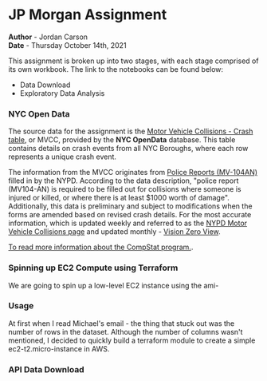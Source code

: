 # JP Morgan Assignment

__Author__ - Jordan Carson\
__Date__   - Thursday October 14th, 2021

This assignment is broken up into two stages, with each stage comprised of its own workbook. The link to the notebooks can be found below:

- Data Download
- Exploratory Data Analysis
### NYC Open Data

The source data for the assignment is the [Motor Vehicle Collisions - Crash table](https://data.cityofnewyork.us/Public-Safety/Motor-Vehicle-Collisions-Crashes/h9gi-nx95), or MVCC, provided by the **NYC OpenData** database. This table contains details on crash events from all NYC Boroughs, where each row represents a unique crash event.

The information from the MVCC originates from [Police Reports (MV-104AN)](https://www.nhtsa.gov/sites/nhtsa.dot.gov/files/documents/ny_overlay_mv-104an_rev05_2004.pdf) filled in by the NYPD. According to the data description, "police report (MV104-AN) is required to be filled out for collisions where someone is injured or killed, or where there is at least $1000 worth of damage". Additionally, this data is preliminary and subject to modifications when the forms are amended based on revised crash details. For the most accurate information, which is updated weekly and referred to as the [NYPD Motor Vehicle Collisions page](https://www1.nyc.gov/site/nypd/stats/traffic-data/traffic-data-collision.page) and updated monthly - [Vision Zero View](https://vzv.nyc/).

[To read more information about the CompStat program.](https://data.cityofnewyork.us/Public-Safety/Motor-Vehicle-Collisions-Crashes/h9gi-nx95).


### Spinning up EC2 Compute using Terraform
We are going to spin up a low-level EC2 instance using the ami-



### Usage

At first when I read Michael's email - the thing that stuck out was the number of rows in the dataset. Although the number of columns wasn't mentioned,
I decided to quickly build a terraform module to create a simple ec2-t2.micro-instance in AWS.





### API Data Download